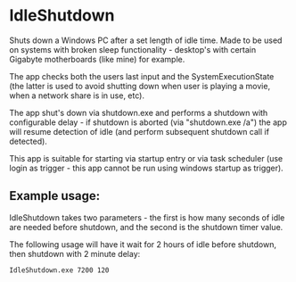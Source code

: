 # IdleShutdown
Shuts down a Windows PC after a set length of idle time. Made to be used on
systems with broken sleep functionality - desktop's with certain Gigabyte
motherboards (like mine) for example.

The app checks both the users last input and the SystemExecutionState (the
latter is used to avoid shutting down when user is playing a movie, when a
network share is in use, etc).

The app shut's down via shutdown.exe and performs a shutdown with configurable
delay - if shutdown is aborted (via "shutdown.exe /a") the app will resume
detection of idle (and perform subsequent shutdown call if detected).

This app is suitable for starting via startup entry or via task scheduler (use
login as trigger - this app cannot be run using windows startup as trigger).

## Example usage:
IdleShutdown takes two parameters - the first is how many seconds of idle are
needed before shutdown, and the second is the shutdown timer value.

The following usage will have it wait for 2 hours of idle before shutdown,
then shutdown with 2 minute delay:
```
IdleShutdown.exe 7200 120
```
